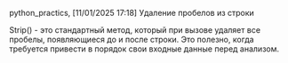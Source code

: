 python_practics, [11/01/2025 17:18]
Удаление пробелов из строки

Strip() - это стандартный метод, который при вызове удаляет все пробелы, появляющиеся до и после строки. Это полезно, когда требуется привести в порядок свои входные данные перед анализом.

